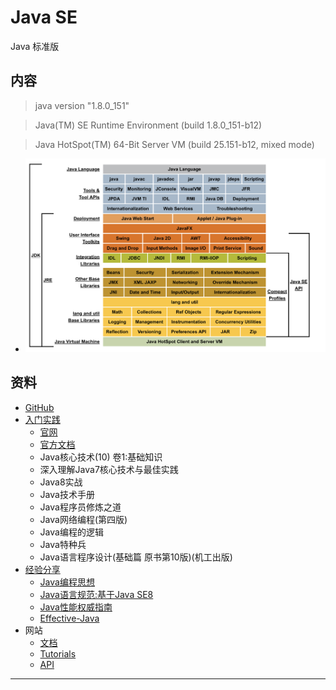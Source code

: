 #   Java SE

Java 标准版

##  内容

>   java version "1.8.0_151"

>   Java(TM) SE Runtime Environment (build 1.8.0_151-b12)

>   Java HotSpot(TM) 64-Bit Server VM (build 25.151-b12, mixed mode)

-   ![内容导图](images/20181223-104139.png)


##  资料

-   [GitHub](https://github.com/topics/java)
-   [入门实践](action/README.md)
    -   [官网](https://www.oracle.com/technetwork/java/javase/overview/index.html)
    -   [官方文档](../doc/README.md)
    -   Java核心技术(10) 卷1:基础知识
    -   深入理解Java7核心技术与最佳实践
    -   Java8实战
    -   Java技术手册
    -   Java程序员修炼之道
    -   Java网络编程(第四版)
    -   Java编程的逻辑
    -   Java特种兵
    -   Java语言程序设计(基础篇 原书第10版)(机工出版)
-   [经验分享](experience/REAMDE.md)
    -   [Java编程思想](thinking0814/README.md)
    -   [Java语言规范:基于Java SE8](language80814/README.md)
    -   [Java性能权威指南](performance0814/README.md)
    -   [Effective-Java](Effective0814/README.md)
-   网站
    -   [文档](https://docs.oracle.com/javase/8/)
    -   [Tutorials](https://docs.oracle.com/javase/tutorial/tutorialLearningPaths.html)
    -   [API](https://docs.oracle.com/javase/8/docs/api/)



----
